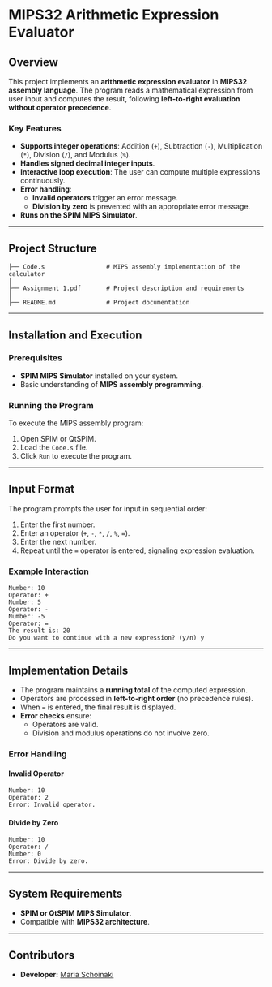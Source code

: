 # MIPS32 Arithmetic Expression Evaluator

## Overview
This project implements an **arithmetic expression evaluator** in **MIPS32 assembly language**. The program reads a mathematical expression from user input and computes the result, following **left-to-right evaluation without operator precedence**.

### Key Features
- **Supports integer operations**: Addition (`+`), Subtraction (`-`), Multiplication (`*`), Division (`/`), and Modulus (`%`).
- **Handles signed decimal integer inputs**.
- **Interactive loop execution**: The user can compute multiple expressions continuously.
- **Error handling**:
  - **Invalid operators** trigger an error message.
  - **Division by zero** is prevented with an appropriate error message.
- **Runs on the SPIM MIPS Simulator**.

---

## Project Structure
```
├── Code.s                 # MIPS assembly implementation of the calculator
│
├── Assignment 1.pdf       # Project description and requirements
│
├── README.md              # Project documentation
```

---

## Installation and Execution
### Prerequisites
- **SPIM MIPS Simulator** installed on your system.
- Basic understanding of **MIPS assembly programming**.

### Running the Program
To execute the MIPS assembly program:
1. Open SPIM or QtSPIM.
2. Load the `Code.s` file.
3. Click `Run` to execute the program.

---

## Input Format
The program prompts the user for input in sequential order:
1. Enter the first number.
2. Enter an operator (`+`, `-`, `*`, `/`, `%`, `=`).
3. Enter the next number.
4. Repeat until the `=` operator is entered, signaling expression evaluation.

### Example Interaction
```
Number: 10
Operator: +
Number: 5
Operator: -
Number: -5
Operator: =
The result is: 20
Do you want to continue with a new expression? (y/n) y
```

---

## Implementation Details
- The program maintains a **running total** of the computed expression.
- Operators are processed in **left-to-right order** (no precedence rules).
- When `=` is entered, the final result is displayed.
- **Error checks** ensure:
  - Operators are valid.
  - Division and modulus operations do not involve zero.
  
### Error Handling
#### **Invalid Operator**
```
Number: 10
Operator: 2
Error: Invalid operator.
```
#### **Divide by Zero**
```
Number: 10
Operator: /
Number: 0
Error: Divide by zero.
```

---

## System Requirements
- **SPIM or QtSPIM MIPS Simulator**.
- Compatible with **MIPS32 architecture**.

---

## Contributors
- **Developer:** [Maria Schoinaki](https://github.com/MariaSchoinaki)